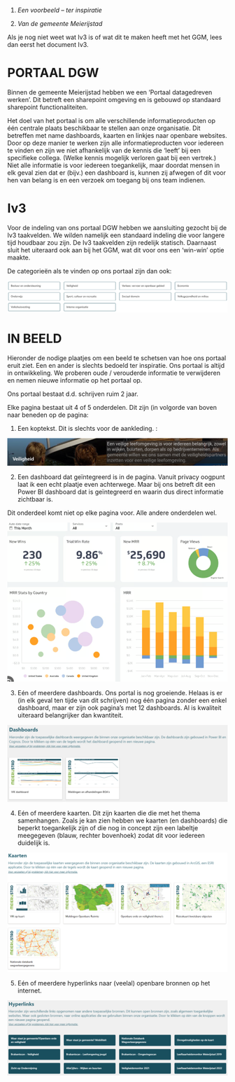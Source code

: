 1. *Een voorbeeld – ter inspiratie*

1. *Van de gemeente Meierijstad*

Als je nog niet weet wat Iv3 is of wat dit te maken heeft met het GGM, lees dan eerst het document Iv3.

# PORTAAL DGW

Binnen de gemeente Meierijstad hebben we een ‘Portaal datagedreven werken’. Dit betreft een sharepoint omgeving en is gebouwd op standaard sharepoint functionaliteiten.

Het doel van het portaal is om alle verschillende informatieproducten op één centrale plaats beschikbaar te stellen aan onze organisatie. Dit betreffen met name dashboards, kaarten en linkjes naar openbare websites. Door op deze manier te werken zijn alle informatieproducten voor iedereen te vinden en zijn we niet afhankelijk van de kennis die ‘leeft’ bij een specifieke collega. (Welke kennis mogelijk verloren gaat bij een vertrek.) Niet alle informatie is voor iedereen toegankelijk, maar doordat mensen in elk geval zien dat er (bijv.) een dashboard is, kunnen zij afwegen of dit voor hen van belang is en een verzoek om toegang bij ons team indienen.

# Iv3

Voor de indeling van ons portaal DGW hebben we aansluiting gezocht bij de Iv3 taakvelden. We wilden namelijk een standaard indeling die voor langere tijd houdbaar zou zijn. De Iv3 taakvelden zijn redelijk statisch. Daarnaast sluit het uiteraard ook aan bij het GGM, wat dit voor ons een ‘win-win’ optie maakte.

De categorieën als te vinden op ons portaal zijn dan ook:

![A screenshot of a computer screen Description automatically generated](media/image1.png)

# IN BEELD

Hieronder de nodige plaatjes om een beeld te schetsen van hoe ons portaal eruit ziet. Een en ander is slechts bedoeld ter inspiratie. Ons portaal is altijd in ontwikkeling. We proberen oude / verouderde informatie te verwijderen en nemen nieuwe informatie op het portaal op.

Ons portaal bestaat d.d. schrijven ruim 2 jaar.

Elke pagina bestaat uit 4 of 5 onderdelen. Dit zijn (in volgorde van boven naar beneden op de pagina:

1. Een koptekst. Dit is slechts voor de aankleding. :

![A black and white sign with white text Description automatically generated](media/image2.png)

2. Een dashboard dat geïntegreerd is in de pagina. Vanuit privacy oogpunt laat ik een echt plaatje even achterwege. Maar bij ons betreft dit een Power BI dashboard dat is geïntegreerd en waarin dus direct informatie zichtbaar is.

Dit onderdeel komt niet op elke pagina voor. Alle andere onderdelen wel.

![A screenshot of a data report Description automatically generated](media/image3.png)

3. Eén of meerdere dashboards. Ons portal is nog groeiende. Helaas is er (in elk geval ten tijde van dit schrijven) nog één pagina zonder een enkel dashboard, maar er zijn ook pagina’s met 12 dashboards. Al is kwaliteit uiteraard belangrijker dan kwantiteit.

![A screenshot of a computer Description automatically generated](media/image4.png)

4. Eén of meerdere kaarten. Dit zijn kaarten die die met het thema samenhangen. Zoals je kan zien hebben we kaarten (en dashboards) die beperkt toegankelijk zijn of die nog in concept zijn een labeltje meegegeven (blauw, rechter bovenhoek) zodat dit voor iedereen duidelijk is.

![A screenshot of a computer Description automatically generated](media/image5.png)

5. Eén of meerdere hyperlinks naar (veelal) openbare bronnen op het internet.

![A screenshot of a computer Description automatically generated](media/image6.png)
